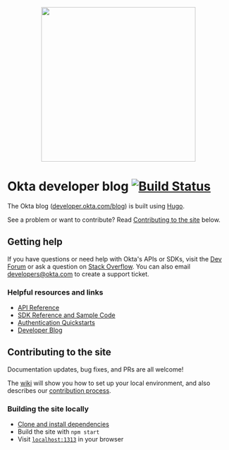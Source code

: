 <p align="center">
<img src="https://devforum.okta.com/uploads/oktadev/original/1X/bf54a16b5fda189e4ad2706fb57cbb7a1e5b8deb.png" href='https://devforum.okta.com/' width="350px"/>
</p>

# Okta developer blog [![Build Status](https://travis-ci.org/okta/okta.github.io.svg?branch=source)](https://travis-ci.org/okta/okta.github.io)

The Okta blog ([developer.okta.com/blog](https://developer.okta.com/blog)) is built using [Hugo](https://gohugo.io/).

See a problem or want to contribute? Read [Contributing to the site](#contributing-to-the-site) below.

## Getting help

If you have questions or need help with Okta's APIs or SDKs, visit the [Dev Forum](https://devforum.okta.com/) or ask a question on [Stack Overflow](https://stackoverflow.com/questions/tagged/okta). You can also email developers@okta.com to create a support ticket.

### Helpful resources and links
- [API Reference](https://developer.okta.com/docs/api/resources/)
- [SDK Reference and Sample Code](https://developer.okta.com/documentation/)
- [Authentication Quickstarts](https://developer.okta.com/quickstart/)
- [Developer Blog](https://developer.okta.com/blog/)

## Contributing to the site

Documentation updates, bug fixes, and PRs are all welcome!

The [wiki](https://github.com/okta/okta.github.io/wiki) will show you how to set up your local environment, and also describes our [contribution process](https://github.com/okta/okta.github.io/wiki/Contributing-to-the-Site#you-are-making-a-non-blog-change).

### Building the site locally
- [Clone and install dependencies](https://github.com/okta/okta.github.io/wiki/Setting-Up-Your-Environment)
- Build the site with `npm start`
- Visit [`localhost:1313`](http://localhost:1313) in your browser
